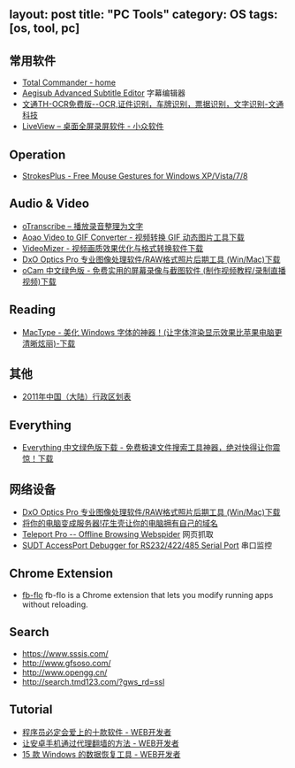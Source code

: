 layout: post
title: "PC Tools"
category: OS
tags: [os, tool, pc]
---
## 常用软件

- [Total Commander - home](http://www.ghisler.com/)
- [Aegisub Advanced Subtitle Editor](http://www.aegisub.org/) 字幕编辑器
- [文通TH-OCR免费版--OCR,证件识别，车牌识别，票据识别，文字识别-文通科技](http://www.wintone.com.cn/a/service/downloads/entry108.aspx)
- [LiveView – 桌面全屏录屏软件 - 小众软件](http://www.appinn.com/liveview/)

## Operation

- [StrokesPlus - Free Mouse Gestures for Windows XP/Vista/7/8](http://www.strokesplus.com/)

## Audio & Video

- [oTranscribe – 播放录音整理为文字](http://www.appinn.com/otranscribe/)
- [Aoao Video to GIF Converter - 视频转换 GIF 动态图片工具下载](http://www.iplaysoft.com/free/aoao-video-to-gif-converter)
- [VideoMizer - 视频画质效果优化与格式转换软件下载](http://www.iplaysoft.com/free/videomizer)
- [DxO Optics Pro 专业图像处理软件/RAW格式照片后期工具 (Win/Mac)下载](http://www.iplaysoft.com/free/dxo-optics-pro)
- [oCam 中文绿色版 - 免费实用的屏幕录像与截图软件 (制作视频教程/录制直播视频)下载](http://www.iplaysoft.com/ocam.html)

## Reading

- [MacType - 美化 Windows 字体的神器！(让字体渲染显示效果比苹果电脑更清晰炫丽)-下载](http://www.iplaysoft.com/mactype.html)

<!-- more -->

## 其他

- [2011年中国（大陆）行政区划表](http://deerchao.net/info/region/index.htm)

## Everything

- [Everything 中文绿色版下载 - 免费极速文件搜索工具神器，绝对快得让你震惊！下载](http://www.iplaysoft.com/everything.html)

## 网络设备

- [DxO Optics Pro 专业图像处理软件/RAW格式照片后期工具 (Win/Mac)下载](http://www.iplaysoft.com/free/dxo-optics-pro)
- [将你的电脑变成服务器!花生壳让你的电脑拥有自己的域名](http://www.iplaysoft.com/peanuthull.html)
- [Teleport Pro -- Offline Browsing Webspider](http://www.tenmax.com/teleport/pro/home.htm) 网页抓取
- [SUDT AccessPort Debugger for RS232/422/485 Serial Port](http://www.sudt.com/en/ap/download.htm) 串口监控

## Chrome Extension

- [fb-flo](http://facebook.github.io/fb-flo) fb-flo is a Chrome extension that lets you modify running apps without reloading.

## Search

- https://www.sssis.com/
- http://www.gfsoso.com/
- http://www.opengg.cn/
- http://search.tmd123.com/?gws_rd=ssl

## Tutorial

- [程序员必定会爱上的十款软件 - WEB开发者](http://www.admin10000.com/document/4567.html)
- [让安卓手机通过代理翻墙的方法 - WEB开发者](http://www.admin10000.com/document/4591.html)
- [15 款 Windows 的数据恢复工具 - WEB开发者](http://www.admin10000.com/document/4618.html)
